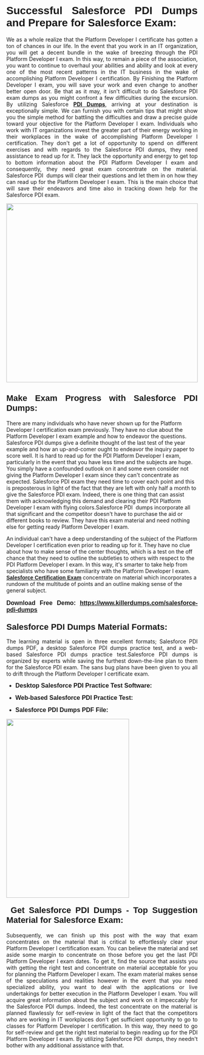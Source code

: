 <h1 dir="ltr" style="text-align: justify;"><strong><span style="font-family:Verdana,Geneva,sans-serif;">Successful Salesforce PDI Dumps and Prepare for Salesforce Exam:</span></strong></h1>

<p dir="ltr" style="text-align: justify;">We as a whole realize that the Platform Developer I certificate has gotten a ton of chances in our life. In the event that you work in an IT organization, you will get a decent bundle in the wake of breezing through the PDI Platform Developer I exam. In this way, to remain a piece of the association, you want to continue to overhaul your abilities and ability and look at every one of the most recent patterns in the IT business in the wake of accomplishing Platform Developer I certification. By Finishing the Platform Developer I exam, you will save your work and even change to another better open door. Be that as it may, it isn't difficult to do Salesforce PDI exam dumps as you might confront a few difficulties during the excursion. By utilizing Salesforce <a href="https://www.killerdumps.com/salesforce-pdi-dumps" target="_self"><strong>PDI Dumps</strong></a>, arriving at your destination is exceptionally simple. We can furnish you with certain tips that might show you the simple method for battling the difficulties and draw a precise guide toward your objective for the Platform Developer I exam. Individuals who work with IT organizations invest the greater part of their energy working in their workplaces in the wake of accomplishing Platform Developer I certification. They don't get a lot of opportunity to spend on different exercises and with regards to the Salesforce PDI dumps, they need assistance to read up for it. They lack the opportunity and energy to get top to bottom information about the PDI Platform Developer I exam and consequently, they need great exam concentrate on the material. Salesforce PDI  dumps will clear their questions and let them in on how they can read up for the Platform Developer I exam. This is the main choice that will save their endeavors and time also in tracking down help for the Salesforce PDI exam.</p>

<p dir="ltr" style="text-align: justify;"><a href="https://www.killerdumps.com/salesforce-pdi-dumps" target="_self"><img alt="" src="https://lh3.googleusercontent.com/pw/AMWts8Awo2L3zgHzQ6YfEmTe4jLqDbxcIWs-TOQz5oRk2dAajsIGMCHHXkUvz1_W12Lx2ypOi5ioDTe0jlF2aDjYrAZ3HwJUDwZY99Re8JaaHoXaCpDum_Ib20Z-0s6sXPwVnAAg0ajISCJB1vP2JoakWNrn=w1094-h617-no?authuser=4" style="width: 100%; height: 470px;" /></a></p>

<h2 dir="ltr" style="text-align: justify;"><span style="font-size:22px;"><span style="font-family:Verdana,Geneva,sans-serif;"><strong>Make Exam Progress with Salesforce PDI Dumps:</strong></span></span></h2>

<p>There are many individuals who have never shown up for the Platform Developer I certification exam previously. They have no clue about the Platform Developer I exam example and how to endeavor the questions. Salesforce PDI dumps give a definite thought of the last test of the year example and how an up-and-comer ought to endeavor the inquiry paper to score well. It is hard to read up for the PDI Platform Developer I exam, particularly in the event that you have less time and the subjects are huge. You simply have a confounded outlook on it and some even consider not giving the Platform Developer I exam since they can't concentrate as expected. Salesforce PDI exam they need time to cover each point and this is preposterous in light of the fact that they are left with only half a month to give the Salesforce PDI exam. Indeed, there is one thing that can assist them with acknowledging this demand and clearing their PDI Platform Developer I exam with flying colors.Salesforce PDI  dumps incorporate all that significant and the competitor doesn't have to purchase the aid or different books to review. They have this exam material and need nothing else for getting ready Platform Developer I exam.</p>

<p>An individual can't have a deep understanding of the subject of the Platform Developer I certification even prior to reading up for it. They have no clue about how to make sense of the center thoughts, which is a test on the off chance that they need to outline the subtleties to others with respect to the PDI Platform Developer I exam. In this way, it's smarter to take help from specialists who have some familiarity with the Platform Developer I exam. <a href="https://www.killerdumps.com/salesforce-platform-developer-i-braindumps" target="_self"><span style="font-family:Verdana,Geneva,sans-serif;"><strong>Salesforce Certification Exam</strong></span></a> concentrate on material which incorporates a rundown of the multitude of points and an outline making sense of the general subject.</p>

<p dir="ltr" style="text-align: justify;"><span style="font-size:16px;"><strong><span style="font-family:Verdana,Geneva,sans-serif;">Download Free Demo:</span> <span style="font-family:Verdana,Geneva,sans-serif;"><a href="https://www.killerdumps.com/salesforce-pdi-dumps" target="_self">https://www.killerdumps.com/salesforce-pdi-dumps</a></span></strong></span></p>

<h3 dir="ltr" style="text-align: justify;"><span style="font-size:22px;"><span style="font-family:Verdana,Geneva,sans-serif;"><strong>Salesforce PDI Dumps Material Formats:</strong></span></span></h3>

<p dir="ltr" style="text-align: justify;">The learning material is open in three excellent formats; Salesforce PDI dumps PDF, a desktop Salesforce PDI dumps practice test, and a web-based Salesforce PDI dumps practice test.Salesforce PDI dumps is organized by experts while saving the furthest down-the-line plan to them for the Salesforce PDI exam. The sans bug plans have been given to you all to drift through the Platform Developer I certificate exam.</p>

<ul dir="ltr">
	<li style="text-align: justify;"><span style="font-size:16px;"><span style="font-family:Verdana,Geneva,sans-serif;"><b>Desktop Salesforce PDI Practice Test Software: </b></span></span></li>
	<li>
	<p style="text-align: justify;"><span style="font-size:16px;"><span style="font-family:Verdana,Geneva,sans-serif;"><b id="docs-internal-guid-44b45a43-7fff-2325-b530-fbb6de77fdb4">Web-based Salesforce PDI Practice Test:</b></span></span></p>
	</li>
	<li role="presentation" style="text-align: justify;"><span style="font-size:16px;"><span style="font-family:Verdana,Geneva,sans-serif;"><b id="docs-internal-guid-44b45a43-7fff-2325-b530-fbb6de77fdb4">Salesforce PDI Dumps PDF File:</b> </span></span></li>
</ul>

<p dir="ltr" style="text-align: justify;"><a href="https://www.killerdumps.com/salesforce-pdi-dumps" target="_self"><img alt="" src="https://lh3.googleusercontent.com/pw/AMWts8CR33J04bOu9wNL3aGQNS_cffbm9qG0dYlzNa7jaVRlu36NaqLUkPj87QUCEYgQ087WQBX4YzZab1Ct1ZaPSD1ohUM013qbyl3-qoDtth7Ytn5H6cFE4BPL9s9SN2MoZ9MJ9latZ6qQid198jBoO4eR=w598-h560-no?authuser=4" style="width: 80%; height: 470px;" /></a></p>

<h4 dir="ltr" style="text-align: justify;"><span style="font-size:22px;"><span style="font-family:Verdana,Geneva,sans-serif;"><strong> Get Salesforce PDI Dumps - Top Suggestion Material for Salesforce Exam:</strong></span></span></h4>

<p dir="ltr" style="text-align: justify;">Subsequently, we can finish up this post with the way that exam concentrates on the material that is critical to effortlessly clear your Platform Developer I certification exam. You can believe the material and set aside some margin to concentrate on those before you get the last PDI Platform Developer I exam dates. To get it, find the source that assists you with getting the right test and concentrate on material acceptable for you for planning the Platform Developer I exam. The exam material makes sense of the speculations and realities however in the event that you need specialized ability, you want to deal with the applications or live undertakings for better execution in the Platform Developer I exam. You will acquire great information about the subject and work on it impeccably for the Salesforce PDI dumps. Indeed, the test concentrate on the material is planned flawlessly for self-review in light of the fact that the competitors who are working in IT workplaces don't get sufficient opportunity to go to classes for Platform Developer I certification. In this way, they need to go for self-review and get the right test material to begin reading up for the PDI Platform Developer I exam. By utilizing Salesforce PDI  dumps, they needn't bother with any additional assistance with that.</p>
